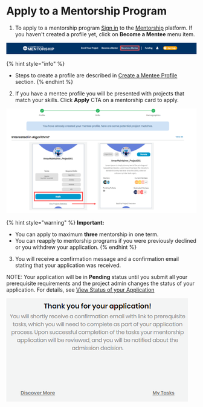 # Apply to a Mentorship Program

1. To apply to a mentorship program [Sign in](../../../sso/sign-in/) to the [Mentorship](https://people.dev.platform.linuxfoundation.org/) platform. If you haven't created a profile yet, click on **Become a Mentee** menu item.

![](../../../.gitbook/assets/become-a-mentee.png)

{% hint style="info" %}
* Steps to create a profile are described in [Create a Mentee Profile](create-a-mentee-profile.md) section.
{% endhint %}

2. If you have a mentee profile you will be presented with projects that match your skills. Click **Apply** CTA on a mentorship card to apply.    


![Apply to Project](../../../.gitbook/assets/apply-to-a-project.png)

{% hint style="warning" %}
**Important:**

* You can apply to maximum **three** mentorship in one term.
* You can reapply to mentorship programs if you were previously declined or you withdrew your application.
{% endhint %}

3. You will receive a confirmation message and a confirmation email stating that your application was received. 

NOTE: Your application will be in **Pending** status until you submit all your prerequisite requirements and the project admin changes the status of your application. For details, see [View Status of your Application](view-status-of-your-application.md)

![](../../../.gitbook/assets/mentee-applied.png)

